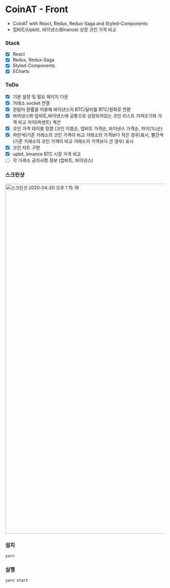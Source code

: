 # CoinAT - Front

- CoinAT with React, Redux, Redux-Saga and Styled-Components
- 업비트(Upbit), 바이낸스(Binance) 상장 코인 가격 비교

### Stack

- [x] React
- [x] Redux, Redux-Saga
- [x] Styled-Components
- [x] ECharts

### ToDo

- [x] 기본 설정 및 필요 패키지 다운
- [x] 거래소 socket 연결
- [x] 원달러 환률을 이용해 바이낸스의 BTC/달러를 BTC/원화로 전환
- [x] 바이낸스와 업비트,바이낸스에 공통으로 상장되어있는 코인 리스트 가져오기와 가격 비교 차이(퍼센트) 계산
- [x] 코인 가격 테이블 정렬 (코인 이름순, 업비트 가격순, 바이낸스 가격순, 차이(%)순)
- [x] 파란색(기준 거래소의 코인 가격이 비교 거래소의 가격보다 작은 경우)표시, 빨간색(기준 거래소의 코인 가격이 비교 거래소의 가격보다 큰 경우) 표시
- [x] 코인 차트 구현
- [x] upbit, binance BTC 시장 가격 비교
- [ ] 각 거래소 공지사항 정보 (업비트, 바이낸스)

### 스크린샷

<img width="1100" alt="스크린샷 2020-04-20 오후 1 15 19" src="https://user-images.githubusercontent.com/30601503/92320942-67f72c00-f060-11ea-9d12-07d84547609e.png">

### 설치

```
yarn
```

### 실행

```
yarn start
```
